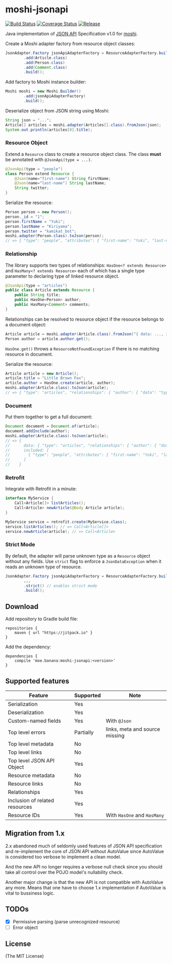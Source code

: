 # moshi-jsonapi

[![Build Status](https://travis-ci.org/kamikat/moshi-jsonapi.svg?branch=master)](https://travis-ci.org/kamikat/moshi-jsonapi)
[![Coverage Status](https://coveralls.io/repos/github/kamikat/moshi-jsonapi/badge.svg?branch=master)](https://coveralls.io/github/kamikat/moshi-jsonapi?branch=master)
[![Release](https://jitpack.io/v/moe.banana/moshi-jsonapi.svg)](https://jitpack.io/#moe.banana/moshi-jsonapi)

Java implementation of [JSON API](http://jsonapi.org/) Specification v1.0 for [moshi](https://github.com/square/moshi).

Create a Moshi adapter factory from resource object classes:

```java
JsonAdapter.Factory jsonApiAdapterFactory = ResourceAdapterFactory.builder()
        .add(Article.class)
        .add(Person.class)
        .add(Comment.class)
        .build();
```

Add factory to Moshi instance builder:

```java
Moshi moshi = new Moshi.Builder()
        .add(jsonApiAdapterFactory)
        .build();
```

Deserialize object from JSON string using Moshi:

```java
String json = "...";
Article[] articles = moshi.adapter(Articles[].class).fromJson(json);
System.out.println(articles[0].title);
```

### Resource Object

Extend a `Resource` class to create a resource object class.
The class **must** be annotated with `@JsonApi(type = ...)`.

```java
@JsonApi(type = "people")
class Person extend Resource {
    @Json(name="first-name") String firstName;
    @Json(name="last-name") String lastName;
    String twitter;
}
```

Serialize the resource:

```java
Person person = new Person();
person._id = "1";
person.firstName = "Yuki";
person.lastName = "Kiriyama";
person.twitter = "kamikat_bot";
moshi.adapter(Person.class).toJson(person);
// => { "type": "people", "attributes": { "first-name": "Yuki", "last-name": "Kiriyama", "twitter": "kamikat_bot" } }
```

### Relationship

The library supports two types of relationships: `HasOne<? extends Resource>` and `HasMany<? extends Resource>`
each of which has a single type parameter to declaring type of linked resource object.

```java
@JsonApi(type = "articles")
public class Article extends Resource {
    public String title;
    public HasOne<Person> author;
    public HasMany<Comment> comments;
}
```

Relationships can be resolved to resource object if the resource belongs to a document object:

```java
Article article = moshi.adapter(Article.class).fromJson("{ data: ..., included: [...] }");
Person author = article.author.get();
```

`HasOne.get()` throws a `ResourceNotFoundException` if there is no matching resource in document.

Serialize the resource:

```java
Article article = new Article();
article.title = "Little Brown Fox";
article.author = HasOne.create(article, author);
moshi.adapter(Article.class).toJson(article);
// => { "type": "articles", "relationships": { "author": { "data": "type": "people", id: "1" } } }
```

### Document

Put them together to get a full document:

```java
Document document = Document.of(article);
document.addInclude(author);
moshi.adapter(Article.class).toJson(article);
// => {
//      data: { "type": "articles", "relationships": { "author": { "data": "type": "people", id: "1" } } },
//      included: [
//        { "type": "people", "attributes": { "first-name": "Yuki", "last-name": "Kiriyama", "twitter": "kamikat_bot" } }
//      ]
//    }
```

### Retrofit

Integrate with Retrofit in a minute:

```java
interface MyService {
    Call<Article[]> listArticles();
    Call<Article> newArticle(@Body Article article);
}
```

```java
MyService service = retrofit.create(MyService.class);
service.listArticles(); // => Call<Article[]>
service.newArticle(article); // => Call<Article>
```

### Strict Mode

By default, the adapter will parse unknown type as a `Resource` object without any fields.
Use `strict` flag to enforce a `JsonDataException` when it reads an unknown type of resource.

```java
JsonAdapter.Factory jsonApiAdapterFactory = ResourceAdapterFactory.builder()
        ...
        .strict() // enables strict mode
        .build();
```

## Download

Add repository to Gradle build file:

    repositories {
        maven { url "https://jitpack.io" }
    }

Add the dependency:

    dependencies {
        compile 'moe.banana:moshi-jsonapi:<version>'
    }

## Supported features
| Feature                        | Supported | Note                                            |
| ------------------------------ | --------- | ----------------------------------------------- |
| Serialization                  | Yes       |                                                 |
| Deserialization                | Yes       |                                                 |
| Custom-named fields            | Yes       | With `@Json`                                    |
| Top level errors               | Partially | links, meta and source missing                  |
| Top level metadata             | No        |                                                 |
| Top level links                | No        |                                                 |
| Top level JSON API Object      | Yes       |                                                 |
| Resource metadata              | No        |                                                 |
| Resource links                 | No        |                                                 |
| Relationships                  | Yes       |                                                 |
| Inclusion of related resources | Yes       |                                                 |
| Resource IDs                   | Yes       | With `HasOne` and `HasMany`                     |

## Migration from 1.x

2.x abandoned much of seldomly used features of JSON API specification and re-implement the core of JSON API without
AutoValue since AutoValue is considered too verbose to implement a clean model.

And the new API no longer requires a verbose null check since you should take all control over the POJO model's nullability check.

Another major change is that the new API is not compatible with AutoValue any more. Means that one have to choose 1.x implementation
if AutoValue is vital to bussiness logic.

## TODOs

- [x] Permissive parsing (parse unrecognized resource)
- [ ] Error object

## License

(The MIT License)
